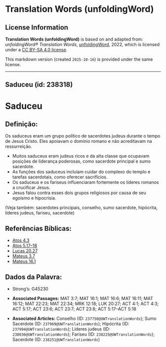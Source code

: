 # Translation Words (unfoldingWord)

## License Information

**Translation Words (unfoldingWord)** is based on and adapted from: _unfoldingWord® Translation Words_, [unfoldingWord](https://unfoldingword.org/utw), 2022, which is licensed under a [CC BY-SA 4.0 license](https://creativecommons.org/licenses/by-sa/4.0/legalcode.en).

This markdown version (created `2025-10-16`) is provided under the same license.



--------------------------------

## Saduceu (id: 238318)

Saduceu
=======

Definição:
----------

Os saduceus eram um grupo político de sacerdotes judeus durante o tempo de Jesus Cristo. Eles apoiavam o domínio romano e não acreditavam na ressurreição.

* Muitos saduceus eram judeus ricos e da alta classe que ocupavam posições de liderança poderosas, como sacerdote principal e sumo sacerdote.
* As funções dos saduceus incluíam cuidar do complexo do templo e tarefas sacerdotais, como oferecer sacrifícios.
* Os saduceus e os fariseus influenciaram fortemente os líderes romanos a crucificar Jesus.
* Jesus falou contra esses dois grupos religiosos por causa de seu egoísmo e hipocrisia.

(Veja também: sacerdotes principais, conselho, sumo sacerdote, hipócrita, líderes judeus, fariseu, sacerdote)

Referências Bíblicas:
---------------------

* [Atos 4\.3](https://ref.ly/Acts4:3)
* [Atos 5\.17–18](https://ref.ly/Acts5:17-Acts5:18)
* [Lucas 20\.27](https://ref.ly/Luke20:27)
* [Mateus 3\.7](https://ref.ly/Matt3:7)
* [Mateus 16\.1](https://ref.ly/Matt16:1)

Dados da Palavra:
-----------------

* Strong’s: G45230

* **Associated Passages:** MAT 3:7; MAT 16:1; MAT 16:6; MAT 16:11; MAT 16:12; MAT 22:23; MAT 22:34; MRK 12:18; LUK 20:27; ACT 4:1; ACT 4:3; ACT 5:17; ACT 23:6; ACT 23:7; ACT 23:8; ACT 5:17–ACT 5:18
* **Associated Articles:** Conselho (ID: `237750@UWTranslationWords`); Sumo Sacerdote (ID: `237969@UWTranslationWords`); Hipócrita (ID: `237994@UWTranslationWords`); Líderes judeus (ID: `238036@UWTranslationWords`); Fariseu (ID: `238225@UWTranslationWords`); Sacerdote (ID: `238251@UWTranslationWords`)

